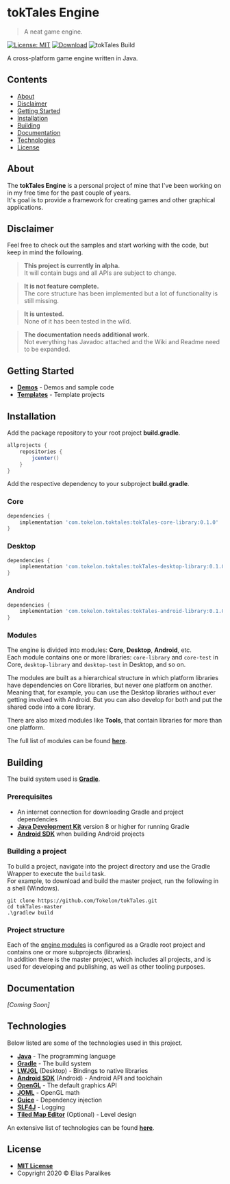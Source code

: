 # tokTales Engine

> A neat game engine.

[![License: MIT](https://img.shields.io/badge/License-MIT-blue.svg)](https://opensource.org/licenses/MIT)
[![Download](https://api.bintray.com/packages/tokelon/tokTales/tokTales/images/download.svg)](https://bintray.com/tokelon/tokTales/tokTales/_latestVersion)
![tokTales Build](https://github.com/Tokelon/tokTales/workflows/tokTales%20Build/badge.svg?branch=master)

A cross-platform game engine written in Java.

## Contents

- [About](#about)
- [Disclaimer](#disclaimer)
- [Getting Started](#getting-started)
- [Installation](#installation)
- [Building](#building)
- [Documentation](#documentation)
- [Technologies](#technologies)
- [License](#license)

## About

The **tokTales Engine** is a personal project of mine that I've been working on in my free time for the past couple of years.  
It's goal is to provide a framework for creating games and other graphical applications.

## Disclaimer

Feel free to check out the samples and start working with the code, but keep in mind the following.

> **This project is currently in alpha.**  
It will contain bugs and all APIs are subject to change.

> **It is not feature complete.**  
The core structure has been implemented but a lot of functionality is still missing.

> **It is untested.**  
None of it has been tested in the wild.

> **The documentation needs additional work.**  
Not everything has Javadoc attached and the Wiki and Readme need to be expanded.

## Getting Started

- **[Demos](https://github.com/Tokelon/tokTales-demos)** - Demos and sample code
- **[Templates](https://github.com/Tokelon/tokTales-templates)** - Template projects

## Installation

Add the package repository to your root project **build.gradle**.

```gradle
allprojects {
    repositories {
        jcenter()
    }
}
```

Add the respective dependency to your subproject **build.gradle**.

### Core

```gradle
dependencies {
    implementation 'com.tokelon.toktales:tokTales-core-library:0.1.0'
}
```

### Desktop

```gradle
dependencies {
    implementation 'com.tokelon.toktales:tokTales-desktop-library:0.1.0'
}
```

### Android

```gradle
dependencies {
    implementation 'com.tokelon.toktales:tokTales-android-library:0.1.0'
}
```

### Modules
<!--- Remember to adjust for README and WIKI --->
The engine is divided into modules: **Core**, **Desktop**, **Android**, etc.  
Each module contains one or more libraries: `core-library` and `core-test` in Core, `desktop-library` and `desktop-test` in Desktop, and so on.

The modules are built as a hierarchical structure in which platform libraries have dependencies on Core libraries, but never one platform on another. Meaning that, for example, you can use the Desktop libraries without ever getting involved with Android. But you can also develop for both and put the shared code into a core library.

There are also mixed modules like **Tools**, that contain libraries for more than one platform.

The full list of modules can be found **[here](https://github.com/Tokelon/tokTales/wiki/%5BAbout%5D-Modules)**.

## Building

The build system used is **[Gradle](https://docs.gradle.org/current/userguide/userguide.html)**.

### Prerequisites

- An internet connection for downloading Gradle and project dependencies
- **[Java Development Kit](https://jdk.java.net/)** version 8 or higher for running Gradle
- **[Android SDK](https://developer.android.com/studio)** when building Android projects

### Building a project

To build a project, navigate into the project directory and use the Gradle Wrapper to execute the `build` task.  
For example, to download and build the master project, run the following in a shell (Windows).

    git clone https://github.com/Tokelon/tokTales.git
    cd tokTales-master
    .\gradlew build

### Project structure

Each of the [engine modules](#modules) is configured as a Gradle root project and contains one or more subprojects (libraries).  
In addition there is the master project, which includes all projects, and is used for developing and publishing, as well as other tooling purposes.

## Documentation

*[Coming Soon]*

## Technologies

Below listed are some of the technologies used in this project.

- **[Java](https://www.java.com/)** - The programming language
- **[Gradle](https://gradle.org/)** - The build system
- **[LWJGL](https://www.lwjgl.org/)** (Desktop) - Bindings to native libraries
- **[Android SDK](https://developer.android.com/)** (Android) - Android API and toolchain
- **[OpenGL](https://www.opengl.org/)** - The default graphics API
- **[JOML](https://github.com/JOML-CI/JOML)** - OpenGL math
- **[Guice](https://github.com/google/guice)** - Dependency injection
- **[SLF4J](http://www.slf4j.org/)** - Logging
- **[Tiled Map Editor](https://www.mapeditor.org/)** (Optional) - Level design

An extensive list of technologies can be found **[here](https://github.com/Tokelon/tokTales/wiki/%5BAbout%5D-Technologies)**.

## License

- **[MIT License](https://opensource.org/licenses/MIT)**
- Copyright 2020 © Elias Paralikes
